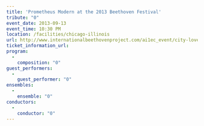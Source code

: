 ```yaml
---
title: 'Prometheus Modern at the 2013 Beethoven Festival'
tribute: "0"
event_date: 2013-09-13
event_time: 10:30 PM
location: /facilities/chicago-illinois
url: http://www.internationalbeethovenproject.com/ai1ec_event/city-love-part-ii/?instance_id=203
ticket_information_url: 
program: 
  -
    composition: "0"
guest_performers: 
  -
    guest_performer: "0"
ensembles: 
  -
    ensemble: "0"
conductors: 
  -
    conductor: "0"
---
```

